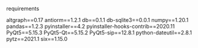 requirements 

altgraph==0.17
antiorm==1.2.1
db==0.1.1
db-sqlite3==0.0.1
numpy==1.20.1
pandas==1.2.3
pyinstaller==4.2
pyinstaller-hooks-contrib==2020.11
PyQt5==5.15.3
PyQt5-Qt==5.15.2
PyQt5-sip==12.8.1
python-dateutil==2.8.1
pytz==2021.1
six==1.15.0
